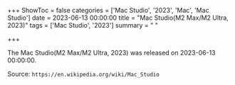 +++
ShowToc = false
categories = ['Mac Studio', '2023', 'Mac', 'Mac Studio']
date = 2023-06-13 00:00:00
title = "Mac Studio(M2 Max/M2 Ultra, 2023)"
tags = ['Mac Studio', '2023']
summary = " "

+++

The Mac Studio(M2 Max/M2 Ultra, 2023) was released on 2023-06-13 00:00:00.

Source: `https://en.wikipedia.org/wiki/Mac_Studio`

